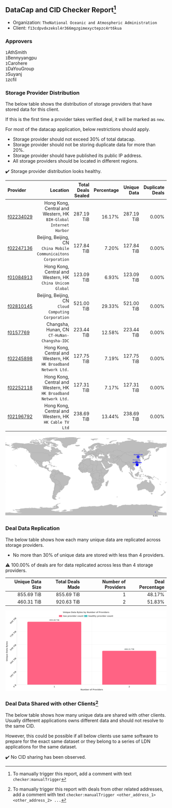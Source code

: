 ## DataCap and CID Checker Report[^1]
 - Organization: `TheNational Oceanic and Atmospheric Administration`
 - Client: `f13cdpvdxzeksl4r366mgzgimexyctepzc4rt6kua`
### Approvers
`1`AthSmith<br/>`1`Bennyyangpu<br/>`1`Carohere<br/>`1`DaYouGroup<br/>`3`Suyanj<br/>`1`zcfil


### Storage Provider Distribution
The below table shows the distribution of storage providers that have stored data for this client.

If this is the first time a provider takes verified deal, it will be marked as `new`.

For most of the datacap application, below restrictions should apply.
 - Storage provider should not exceed 30% of total datacap.
 - Storage provider should not be storing duplicate data for more than 20%.
 - Storage provider should have published its public IP address.
 - All storage providers should be located in different regions.

✔️ Storage provider distribution looks healthy.

| Provider                                              |                                                            Location | Total Deals Sealed | Percentage | Unique Data | Duplicate Deals |
| :---------------------------------------------------- | ------------------------------------------------------------------: | -----------------: | ---------: | ----------: | --------------: |
| [f02234029](https://filfox.info/en/address/f02234029) | Hong Kong, Central and Western, HK<br/>`BIH-Global Internet Harbor` |         287.19 TiB |     16.17% |  287.19 TiB |           0.00% |
| [f02247136](https://filfox.info/en/address/f02247136) |  Beijing, Beijing, CN<br/>`China Mobile Communicaitons Corporation` |         127.84 TiB |      7.20% |  127.84 TiB |           0.00% |
| [f01084913](https://filfox.info/en/address/f01084913) |        Hong Kong, Central and Western, HK<br/>`China Unicom Global` |         123.09 TiB |      6.93% |  123.09 TiB |           0.00% |
| [f02810145](https://filfox.info/en/address/f02810145) |              Beijing, Beijing, CN<br/>`Cloud Computing Corporation` |         521.00 TiB |     29.33% |  521.00 TiB |           0.00% |
| [f0157769](https://filfox.info/en/address/f0157769)   |                     Changsha, Hunan, CN<br/>`CT-HuNan-Changsha-IDC` |         223.44 TiB |     12.58% |  223.44 TiB |           0.00% |
| [f02245898](https://filfox.info/en/address/f02245898) |  Hong Kong, Central and Western, HK<br/>`HK Broadband Network Ltd.` |         127.75 TiB |      7.19% |  127.75 TiB |           0.00% |
| [f02252118](https://filfox.info/en/address/f02252118) |  Hong Kong, Central and Western, HK<br/>`HK Broadband Network Ltd.` |         127.31 TiB |      7.17% |  127.31 TiB |           0.00% |
| [f02196792](https://filfox.info/en/address/f02196792) |            Hong Kong, Central and Western, HK<br/>`HK Cable TV Ltd` |         238.69 TiB |     13.44% |  238.69 TiB |           0.00% |

<img src="https://raw.githubusercontent.com/data-preservation-programs/filplus-checker-assets/main/filecoin-project/filecoin-plus-large-datasets/issues/2014/1698413572495.png"/>

### Deal Data Replication
The below table shows how each many unique data are replicated across storage providers.

- No more than 30% of unique data are stored with less than 4 providers.

⚠️ 100.00% of deals are for data replicated across less than 4 storage providers.

| Unique Data Size | Total Deals Made | Number of Providers | Deal Percentage |
| ---------------: | ---------------: | ------------------: | --------------: |
|       855.69 TiB |       855.69 TiB |                   1 |          48.17% |
|       460.31 TiB |       920.63 TiB |                   2 |          51.83% |

<img src="https://raw.githubusercontent.com/data-preservation-programs/filplus-checker-assets/main/filecoin-project/filecoin-plus-large-datasets/issues/2014/1698413573163.png"/>

### Deal Data Shared with other Clients[^3]
The below table shows how many unique data are shared with other clients.
Usually different applications owns different data and should not resolve to the same CID.

However, this could be possible if all below clients use same software to prepare for the exact same dataset or they belong to a series of LDN applications for the same dataset.

✔️ No CID sharing has been observed.

[^1]: To manually trigger this report, add a comment with text `checker:manualTrigger`

[^2]: Deals from those addresses are combined into this report as they are specified with `checker:manualTrigger`

[^3]: To manually trigger this report with deals from other related addresses, add a comment with text `checker:manualTrigger <other_address_1> <other_address_2> ...`
